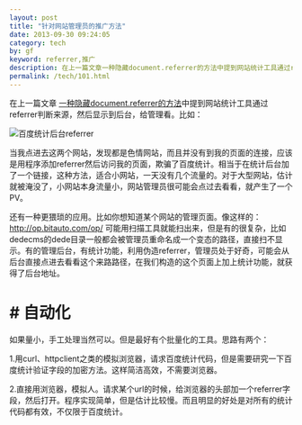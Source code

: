 ```yaml
---
layout: post
title: "针对网站管理员的推广方法"
date: 2013-09-30 09:24:05
category: tech
by: gf
keyword: referrer,推广
description: 在上一篇文章一种隐藏document.referrer的方法中提到网站统计工具通过referrer判断来源，然后显示到后台，给管理看。比如：当我点进去这两个网站，发现都是色情网站，而且并没有到我
permalink: /tech/101.html
---
```

在上一篇文章 [一种隐藏document.referrer的方法][document.referrer]中提到网站统计工具通过referrer判断来源，然后显示到后台，给管理看。比如：

![百度统计后台referrer][referrer]

当我点进去这两个网站，发现都是色情网站，而且并没有到我的页面的连接，应该是用程序添加referrer然后访问我的页面，欺骗了百度统计。相当于在统计后台加了一个链接，这种方法，适合小网站，一天没有几个流量的。对于大型网站，估计就被淹没了，小网站本身流量小，网站管理员很可能会点过去看看，就产生了一个PV。

还有一种更猥琐的应用。比如你想知道某个网站的管理页面。像这样的：http://op.bitauto.com/op/ 可能用扫描工具就能扫出来，但是有的很复杂，比如dedecms的dede目录一般都会被管理员重命名成一个变态的路径，直接扫不显示。有的管理后台，有统计功能，利用伪造referrer，管理员处于好奇，可能会从后台直接点进去看看这个来路路径，在我们构造的这个页面上加上统计功能，就获得了后台地址。

# # 自动化 ##

如果量小，手工处理当然可以。但是最好有个批量化的工具。思路有两个：

1.用curl、httpclient之类的模拟浏览器，请求百度统计代码，但是需要研究一下百度统计验证字段的加密方法。这样简洁高效，不需要浏览器。

2.直接用浏览器，模拟人。请求某个url的时候，给浏览器的头部加一个referrer字段，然后打开。程序实现简单，但是估计比较慢。而且明显的好处是对所有的统计代码都有效，不仅限于百度统计。


[document.referrer]: http://www.gfzj.us/719.html
[referrer]: http://www.gfzj.us/gfzjus_blog/tech/2014-10-22/4bfeab0759037d2d76cdc2d2e057b29f.jpg
